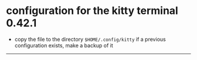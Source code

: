 # configuration for the kitty terminal 0.42.1

* copy the file to the directory `$HOME/.config/kitty` if a previous configuration exists, make a backup of it

---
